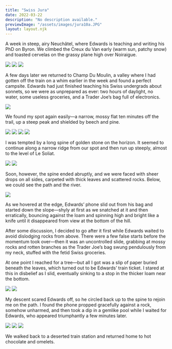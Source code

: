 ```yaml
---
title: "Swiss Jura"
date: 2022-03-22
description: "No description available."
previewImage: "/assets/images/jura10a.JPG"
layout: layout.njk
---
```

A week in steep, airy Neuchâtel, where Edwards is teaching and writing his PhD on Byron. We climbed the Creux du Van early (warm sun, patchy snow) and toasted cervelas on the grassy plane high over Noiraigue.

![](/shoreleave/assets/images/jura1.JPG)
![](/shoreleave/assets/images/jura2.JPG)
![](/shoreleave/assets/images/jura3.JPG)

A few days later we returned to Champ Du Moulin, a valley where I had gotten off the train on a whim earlier in the week and found a perfect campsite. Edwards had just finished teaching his Swiss undergrads about sonnets, so we were as unprepared as ever: two hours of daylight, no water, some useless groceries, and a Trader Joe’s bag full of electronics.

![](/shoreleave/assets/images/jura4.JPG)

We found my spot again easily—a narrow, mossy flat ten minutes off the trail, up a steep peak and shielded by beech and pine.

![](/shoreleave/assets/images/jura5.JPG)
![](/shoreleave/assets/images/jura6.JPG)
![](/shoreleave/assets/images/jura7.JPG)
![](/shoreleave/assets/images/jura8.JPG)

I was tempted by a long spine of golden stone on the horizon. It seemed to continue along a narrow ridge from our spot and then run up steeply, almost to the level of Le Soliat.

![](/shoreleave/assets/images/jura9.JPG)
![](/shoreleave/assets/images/jura10.JPG)

Soon, however, the spine ended abruptly, and we were faced with sheer drops on all sides, carpeted with thick leaves and scattered rocks. Below, we could see the path and the river.

![](/shoreleave/assets/images/jura10a.JPG)

As we hovered at the edge, Edwards’ phone slid out from his bag and started down the slope—shyly at first as we snatched at it and then erratically, bouncing against the loam and spinning high and bright like a knife until it disappeared from view at the bottom of the hill.

After some discussion, I decided to go after it first while Edwards waited to avoid dislodging rocks from above. There were a few false starts before the momentum took over—then it was an uncontrolled slide, grabbing at mossy rocks and rotten branches as the Trader Joe’s bag swung pendulously from my neck, stuffed with the fetid Swiss groceries.

At one point I reached for a tree—but all I got was a slip of paper buried beneath the leaves, which turned out to be Edwards’ train ticket. I stared at this in disbelief as I slid, eventually sinking to a stop in the thicker loam near the bottom.

![](/shoreleave/assets/images/jura11.JPG)
![](/shoreleave/assets/images/juraphone.JPG)

My descent scared Edwards off, so he circled back up to the spine to rejoin me on the path. I found the phone propped gracefully against a rock, somehow unharmed, and then took a dip in a gemlike pool while I waited for Edwards, who appeared triumphantly a few minutes later.

![](/shoreleave/assets/images/jura12.JPG)
![](/shoreleave/assets/images/jura13.JPG)
![](/shoreleave/assets/images/jura14.JPG)

We walked back to a deserted train station and returned home to hot chocolate and omelets.

